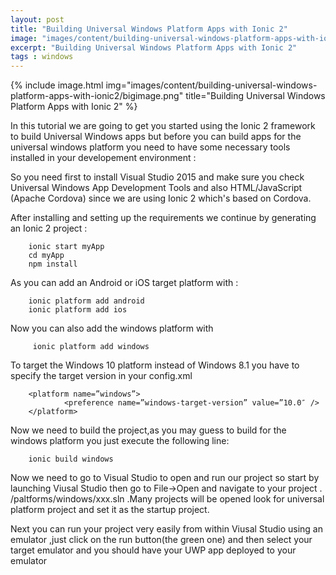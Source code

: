 ```yaml
---
layout: post
title: "Building Universal Windows Platform Apps with Ionic 2"
image: "images/content/building-universal-windows-platform-apps-with-ionic2/titleimage.png"
excerpt: "Building Universal Windows Platform Apps with Ionic 2"
tags : windows 
---
```

{% include image.html
       img="images/content/building-universal-windows-platform-apps-with-ionic2/bigimage.png"
       title="Building Universal Windows Platform Apps with Ionic 2"
%}

In this tutorial we are going to get you started using the Ionic 2 framework to build Universal Windows apps but before you can build apps for the universal windows platform you need to have some necessary tools installed in your developement environment :

So you need first to install Visual Studio 2015 and make sure you check Universal Windows App Development Tools and also HTML/JavaScript (Apache Cordova) since we are using Ionic 2 which's based on Cordova.

After installing and setting up the requirements we continue by generating an Ionic 2 project :

		ionic start myApp
		cd myApp
		npm install

As you can add an Android or iOS target platform with : 

		ionic platform add android 
		ionic platform add ios

Now you can also add the windows platform with

		 ionic platform add windows

To target the Windows 10 platform instead of Windows 8.1 you have to specify the target version in your config.xml

		<platform name=”windows”>
		        <preference name=”windows-target-version” value=”10.0″ />
		</platform>		

Now we need to build the project,as you may guess to build for the windows platform you just execute the following line:

		ionic build windows

Now we need to go to Visual Studio to open and run our project so start by launching Viusal Studio then go to File->Open and  navigate to your project . /paltforms/windows/xxx.sln .Many projects will be opened look for universal platform project and set it as the startup project.

Next you can run your project very easily from within Viusal Studio using an emulator ,just click on the run button(the green one) and then select your target emulator and you should have your UWP app deployed to your emulator 





